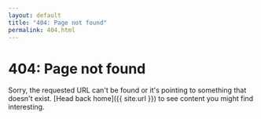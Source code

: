```yaml
---
layout: default
title: "404: Page not found"
permalink: 404.html
---
```


# 404: Page not found
Sorry, the requested URL can't be found or it's pointing to something that doesn't exist. [Head back home]({{ site.url }}) to see content you might find interesting.
